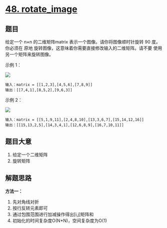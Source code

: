 # [48. rotate_image](https://leetcode.cn/problems/rotate-image/submissions/)

## 题目

给定一个 n×n 的二维矩阵matrix 表示一个图像。请你将图像顺时针旋转 90 度。<br>
你必须在 原地 旋转图像，这意味着你需要直接修改输入的二维矩阵。请不要 使用另一个矩阵来旋转图像。


示例 1：

<img src="https://assets.leetcode.com/uploads/2020/08/28/mat1.jpg">

~~~
输入：matrix = [[1,2,3],[4,5,6],[7,8,9]]
输出：[[7,4,1],[8,5,2],[9,6,3]]
~~~

示例 2：

<img src="https://assets.leetcode.com/uploads/2020/08/28/mat2.jpg">

~~~
输入：matrix = [[5,1,9,11],[2,4,8,10],[13,3,6,7],[15,14,12,16]]
输出：[[15,13,2,5],[14,3,4,1],[12,6,8,9],[16,7,10,11]]
~~~

## 题目大意

1. 给定一个二维矩阵
2. 旋转矩阵

## 解题思路

**方法一：**
1. 先对角线对折
2. 按行反转元素即可
3. 通过包围范围进行加减操作得出[i,j]矩阵和
4. 初始化的时间复杂度O(N*N)，空间复杂度为O(1)